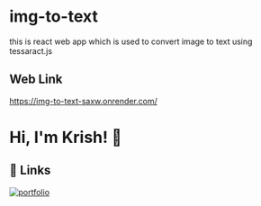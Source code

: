 
# img-to-text


this is react web app which is used to convert image to text using tessaract.js




## Web Link

https://img-to-text-saxw.onrender.com/  
# Hi, I'm Krish! 👋

  
## 🔗 Links
[![portfolio](https://img.shields.io/badge/my_portfolio-000?style=for-the-badge&logo=ko-fi&logoColor=white)](https://github.com/krish-8001)
